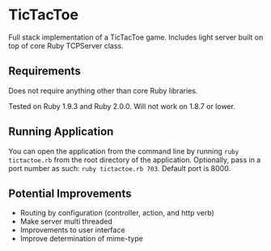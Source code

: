 TicTacToe
=========
Full stack implementation of a TicTacToe game. Includes light server built on top of core Ruby TCPServer class.

Requirements
------------
Does not require anything other than core Ruby libraries.

Tested on Ruby 1.9.3 and Ruby 2.0.0. Will not work on 1.8.7 or lower.

Running Application
-------------------
You can open the application from the command line by running `ruby tictactoe.rb` from the root directory of the
application. Optionally, pass in a port number as such: `ruby tictactoe.rb 703`. Default port is 8000. 

Potential Improvements
----------------------
* Routing by configuration (controller, action, and http verb)
* Make server multi threaded
* Improvements to user interface
* Improve determination of mime-type
